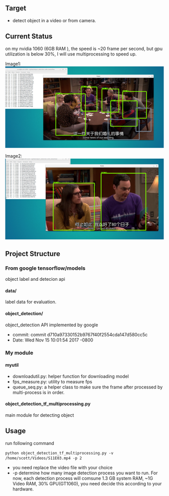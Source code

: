 ## Target

* detect object in a video or from camera.

## Current Status

on my nvidia 1060 (6GB RAM ), the speed is ~20 frame per second, but gpu utilization
is below 30%, I will use multiprocessing to speed up.

Image1:
![image1](./images/bigbang1.png)

Image2:
![image1](./images/bigbang2.png)



## Project Structure

### From google tensorflow/models
object label and detecion api
#### data/
label data for evaluation.

#### object_detection/
object_detection API implemented by google
* commit: commit d710a97330152b9767f40f2554cda147d580cc5c
* Date:   Wed Nov 15 10:01:54 2017 -0800


### My module

#### myutil
* downloadutil.py: helper function for downloading model
* fps_measure.py: utility to measure fps
* queue_seq.py: a helper class to make sure the frame after processed by multi-process is in order.

#### object_detection_tf_multiprocessing.py
main module for detecting object


## Usage

run following command
```
python object_detection_tf_multiprocessing.py -v /home/scott/Videos/S11E03.mp4 -p 2
```

* you need replace the video file with your choice
* -p determine how many image detection process you want to run. For now, each detection process will comsune 1.3 GB
system RAM, ~1G Video RAM, 30% GPU(GT1060), you need decide this according to your hardware.
